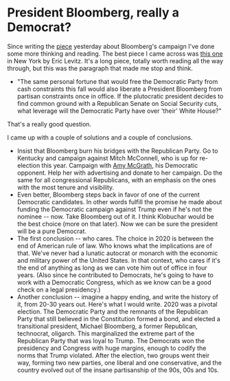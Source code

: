 # President Bloomberg, really a Democrat?
Since writing the <a href="https://nymag.com/intelligencer/2020/02/why-democrats-should-not-nominate-bloomberg-sexual-harassment-plutocracy.html">piece</a> yesterday about Bloomberg's campaign I've done some more thinking and reading. The best piece I came across was <a href="https://nymag.com/intelligencer/2020/02/why-democrats-should-not-nominate-bloomberg-sexual-harassment-plutocracy.html">this one</a> in New York by Eric Levitz. It's a long piece, totally worth reading all the way through, but this was the paragraph that made me stop and think.  
* "The same personal fortune that would free the Democratic Party from cash constraints this fall would also liberate a President Bloomberg from partisan constraints once in office. If the plutocratic president decides to find common ground with a Republican Senate on Social Security cuts, what leverage will the Democratic Party have over 'their' White House?"

That's a really good question. 

I came up with a couple of solutions and a couple of conclusions.
* Insist that Bloomberg burn his bridges with the Republican Party. Go to Kentucky and campaign against Mitch McConnell, who is up for re-election this year. Campaign with <a href="https://en.wikipedia.org/wiki/Amy_McGrath">Amy McGrath</a>, his Democratic opponent. Help her with advertising and donate to her campaign. Do the same for all congressional Republicans, with an emphasis on the ones with the most tenure and visibility. 
* Even better, Bloomberg steps back in favor of one of the current Democratic candidates. In other words fulfill the promise he made about funding the Democratic campaign against Trump even if he's not the nominee -- now. Take Bloomberg out of it. I think Klobuchar would be the best choice (more on that later). Now we can be sure the president will be a pure Democrat. 
* The first conclusion -- who cares. The choice in 2020 is between the end of American rule of law. Who knows what the implications are of that. We've never had a lunatic autocrat or monarch with the economic and military power of the United States. In that context, who cares if it's the end of anything as long as we can vote him out of office in four years. (Also since he contributed to Democrats, he's going to have to work with a Democratic Congress, which as we know can be a good check on a legal presidency.)
* Another conclusion -- imagine a happy ending, and write the history of it, from 20-30 years out. Here's what I would write. 2020 was a pivotal election. The Democratic Party and the remnants of the Republican Party that still believed in the Constitution formed a bond, and elected a transitional president, Michael Bloomberg, a former Republican, technocrat, oligarch. This marginalized the extreme part of the Republican Party that was loyal to Trump. The Democrats won the presidency and Congress with huge margins, enough to codify the norms that Trump violated. After the election, two groups went their way, forming two new parties, one liberal and one conservative, and the country evolved out of the insane partisanship of the 90s, 00s and 10s. 

